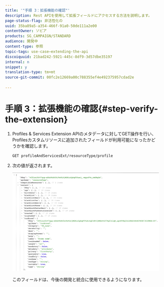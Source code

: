 ```yaml
---
title: '"手順 3：拡張機能の確認"'
description: Rest APIを使用して拡張フィールドにアクセスする方法を説明します。
page-status-flag: 非活性化の
uuid: 35ba89a5-a354-466f-91a0-50de111a2e00
contentOwner: ソビア
products: SG_CAMPAIGN/STANDARD
audience: 開発中
content-type: 参照
topic-tags: use-case—extending-the-api
discoiquuid: 21bad242-5921-445c-8df9-3d57dbe35197
internal: n
snippet: y
translation-type: tm+mt
source-git-commit: 00fc2e12669a00c788355ef4e492375957cdad2e

---
```



# 手順 3：拡張機能の確認{#step-verify-the-extension}

1. Profiles &amp; Services Extension APIのメタデータに対してGET操作を行い、Profilesカスタムリソースに追加されたフィールドが利用可能になったかどうかを確認します。

   ```
   GET profileAndServicesExt/resourceType/profile
   ```

1. 次の値が返されます。

   ![](assets/extendpandsapiview.png)

   このフィールドは、今後の開発と統合に使用できるようになります。

